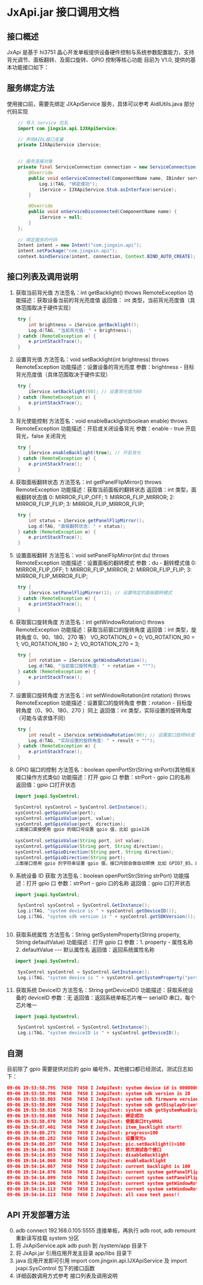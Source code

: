 # JxApi.jar 接口调用文档
## 接口概述
JxApi 是基于 hi3751 晶心开发单板提供设备硬件控制与系统参数配置能力，支持背光调节、面板翻转、及窗口旋转、GPIO 控制等核心功能
目前为 V1.0, 提供的基本功能接口如下：

## 服务绑定方法
使用接口前，需要先绑定 JXApiService 服务，具体可以参考 AidlUtils.java 部分代码实现

```java
    // 导入 service 包名
    import com.jingxin.api.IJXApiService;

    // 声明AIDL接口变量
    private IJXApiService iService;

    
    // 服务连接对象
    private final ServiceConnection connection = new ServiceConnection() {
        @Override
        public void onServiceConnected(ComponentName name, IBinder service) {
            Log.i(TAG, "绑定成功");
            iService = IJXApiService.Stub.asInterface(service);
        }

        @Override
        public void onServiceDisconnected(ComponentName name) {
            iService = null;
        }
    };
    
    // 绑定服务的代码
    Intent intent = new Intent("com.jingxin.api");
    intent.setPackage("com.jingxin.api");
    context.bindService(intent, connection, Context.BIND_AUTO_CREATE);
```

## 接口列表及调用说明
1. 获取当前背光值
   方法签名：int getBacklight() throws RemoteException
   功能描述：获取设备当前的背光亮度值
   返回值：  int 类型，当前背光亮度值（具体范围取决于硬件实现）

```java
    try {
        int brightness = iService.getBacklight();
        Log.d(TAG, "当前背光值: " + brightness);
    } catch (RemoteException e) {
        e.printStackTrace();
    }
```

2. 设置背光值
   方法签名：void setBacklight(int brightness) throws RemoteException
   功能描述：设置设备的背光亮度
   参数：brightness - 目标背光亮度值（具体范围取决于硬件实现）
```java
    try {
        iService.setBacklight(80); // 设置背光值为80
    } catch (RemoteException e) {
        e.printStackTrace();
    }
```

3. 背光使能控制
   方法签名：void enableBacklight(boolean enable) throws RemoteException
   功能描述：开启或关闭设备背光
   参数：enable - true 开启背光，false 关闭背光
```java
    try {
        iService.enableBacklight(true); // 开启背光
    } catch (RemoteException e) {
        e.printStackTrace();
    }
```

4. 获取面板翻转状态
   方法签名：int getPanelFlipMirror() throws RemoteException
   功能描述：获取当前面板的翻转状态
   返回值：int 类型，面板翻转状态值
          0: MIRROR_FLIP_OFF;
          1: MIRROR_FLIP_MIRROR;
          2: MIRROR_FLIP_FLIP;
          3: MIRROR_FLIP_MIRROR_FLIP;

```java
    try {
        int status = iService.getPanelFlipMirror();
        Log.d(TAG, "面板翻转状态: " + status);
    } catch (RemoteException e) {
        e.printStackTrace();
    }
```

5. 设置面板翻转
   方法签名：void setPanelFlipMirror(int du) throws RemoteException
   功能描述：设置面板的翻转模式
   参数：du - 翻转模式值
        0: MIRROR_FLIP_OFF;
        1: MIRROR_FLIP_MIRROR;
        2: MIRROR_FLIP_FLIP;
        3: MIRROR_FLIP_MIRROR_FLIP;

```java
    try {
        iService.setPanelFlipMirror(1); // 设置特定的面板翻转模式
    } catch (RemoteException e) {
        e.printStackTrace();
    }
```

6. 获取窗口旋转角度
   方法签名：int getWindowRotation() throws RemoteException
   功能描述：获取当前窗口的旋转角度
   返回值：int 类型，旋转角度 0、90、180、270 等）
          VO_ROTATION_0         = 0;
          VO_ROTATION_90        = 1;
          VO_ROTATION_180       = 2;
          VO_ROTATION_270       = 3;

```java
    try {
        int rotation = iService.getWindowRotation();
        Log.d(TAG, "当前窗口旋转角度: " + rotation + "°");
    } catch (RemoteException e) {
        e.printStackTrace();
    }
```

7. 设置窗口旋转角度
   方法签名：int setWindowRotation(int rotation) throws RemoteException
   功能描述：设置窗口的旋转角度
   参数：rotation - 目标旋转角度（0、90、180、270 ）同上
   返回值：int 类型，实际设置的旋转角度（可能与请求值不同）
```java
    try {
        int result = iService.setWindowRotation(90); // 设置窗口旋转90度
        Log.d(TAG, "实际设置的旋转角度: " + result + "°");
    } catch (RemoteException e) {
        e.printStackTrace();
    }
```
8. GPIO 端口的控制
   方法签名：boolean openPortStr(String strPort)(其他相关接口操作方式类似)
   功能描述：打开 gpio 口
   参数：strPort - gpio 口的名称
   返回值：gpio 口打开状态

```java
   import jxapi.SysControl;

   SysControl sysControl = SysControl.GetInstance();
   sysControl.getGpioValue(port);
   sysControl.setGpioValue(port, value);
   sysControl.getGpioValue(port, direction);
   上面接口直接使用 gpio 的端口号设置 gpio 值，比如 gpio126
   
   sysControl.setGpioValue(String port, int value);
   sysControl.getGpioValue(String port, String direction);
   sysControl.setGpioDirection(String port, String direction);
   sysControl.getGpioDirection(String port);
   上面接口使用 gpio 的字符串设置 gpio 值，接口内部会做自动转换 比如 GPIO7_B5，内部会自动做转换
```

9. 系统设备 ID 获取
   方法签名：boolean openPortStr(String strPort)
   功能描述：打开 gpio 口
   参数：strPort - gpio 口的名称
   返回值：gpio 口打开状态

```java
   import jxapi.SysControl;

    SysControl sysControl = SysControl.GetInstance();
    Log.i(TAG, "system device is " + sysControl.getDeviceID());
    Log.i(TAG, "system sdk version is " + sysControl.getSDKVersion());
    
```

10. 获取系统属性
   方法签名：String getSystemProperty(String property, String defaultValue)
   功能描述：打开 gpio 口
   参数：1. property - 属性名称
        2. defaultValue --- 默认属性名
   返回值：返回系统属性名称

```java
   import jxapi.SysControl;

    SysControl sysControl = SysControl.GetInstance();
    Log.i(TAG, "system device is " + sysControl.getSystemProperty("persist.prop.screenorientation", "landscape");
```
11. 获取系统 DeviceID
    方法签名：String getDeviceID()
    功能描述：获取系统设备的 deviceID
    参数：无
    返回值：返回系统单板芯片唯一 serialID 串口，每个芯片唯一

```java
   import jxapi.SysControl;

    SysControl sysControl = SysControl.GetInstance();
    Log.i(TAG, "system deviceID is " + sysControl.getDeviceID();

```
## 自测
目前除了 gpio 需要提供对应的 gpio 编号外，其他接口都已经测试，测试日志如下：

```json
09-06 19:53:58.795  7450  7450 I JxApiTest: system device id is 0000000000000000
09-06 19:53:58.796  7450  7450 I JxApiTest: system sdk version is 28
09-06 19:53:58.803  7450  7450 I JxApiTest: system sdk firmware version is 
09-06 19:53:58.809  7450  7450 I JxApiTest: system sdk getDisplayOrientation is landscape
09-06 19:53:58.810  7450  7450 I JxApiTest: system sdk getSystemMaxBrightness is 255
09-06 19:53:58.868  7450  7450 I JxApiTest: 绑定成功
09-06 19:53:58.870  7450  7450 E JxApiTest: 使能串口ttyAMA1
09-06 19:54:07.401  7450  7450 E JxApiTest: item_backlight start!
09-06 19:54:08.275  7450  7450 I JxApiTest: progress=100
09-06 19:54:08.282  7450  7450 I JxApiTest: 设置背光s
09-06 19:54:08.297  7450  7450 I JxApiTest: pic.setBacklight()=100
09-06 19:54:14.045  7450  7450 I JxApiTest: 依次测试各个接口
09-06 19:54:14.053  7450  7450 I JxApiTest: disableBacklight 
09-06 19:54:14.060  7450  7450 I JxApiTest: enableBacklight 
09-06 19:54:14.067  7450  7450 I JxApiTest: current backlight is 100
09-06 19:54:14.076  7450  7450 I JxApiTest: current system getPanelFlipMirror is 0
09-06 19:54:14.099  7450  7450 I JxApiTest: current system setPanelFlipMirror 0
09-06 19:54:14.106  7450  7450 I JxApiTest: current system getWindowRotation is 0
09-06 19:54:14.113  7450  7450 I JxApiTest: current system setWindowRotation 0
09-06 19:54:14.113  7450  7450 I JxApiTest: all case test pass!!
```

## API 开发部署方法
0. adb connect 192.168.0.105:5555 连接单板，再执行 adb root, adb remount 重新读写挂载 system 分区
1. 将 JxApiService.apk adb push 到 /system/app 目录下
2. 将 JxApi.jar 引用应用开发主目录 app/libs 目录下
3. java 应用开发即可引用 import com.jingxin.api.IJXApiService 及  import jxapi.SysControl 包下的接口函数
4. 详细函数调用方式参考 接口列表及调用说明

